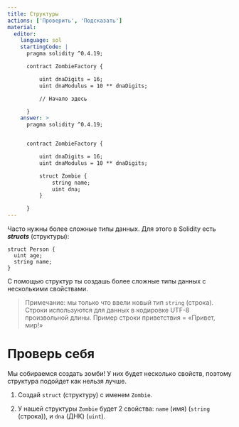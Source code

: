 ```yaml
---
title: Структуры
actions: ['Проверить', 'Подсказать']
material:
  editor:
    language: sol
    startingCode: |
      pragma solidity ^0.4.19;

      contract ZombieFactory {

          uint dnaDigits = 16;
          uint dnaModulus = 10 ** dnaDigits;

          // Начало здесь

      }
    answer: >
      pragma solidity ^0.4.19;


      contract ZombieFactory {

          uint dnaDigits = 16;
          uint dnaModulus = 10 ** dnaDigits;

          struct Zombie {
              string name;
              uint dna;
          }

      }
---
```


Часто нужны более сложные типы данных. Для этого в Solidity есть ***structs*** (структуры):

```
struct Person {
  uint age;
  string name;
}

```

С помощью структур ты создашь более сложные типы данных с несколькими свойствами.

> Примечание: мы только что ввели новый тип `string` (строка). Строки используются для данных в кодировке UTF-8 произвольной длины. Пример строки приветствия = «Привет, мир!»

# Проверь себя

Мы собираемся создать зомби! У них будет несколько свойств, поэтому структура подойдет как нельзя лучше. 

1. Создай `struct` (структуру) с именем `Zombie`.

2. У нашей структуры `Zombie` будет 2 свойства: `name` (имя) (`string` (строка)), и `dna` (ДНК) (`uint`).
